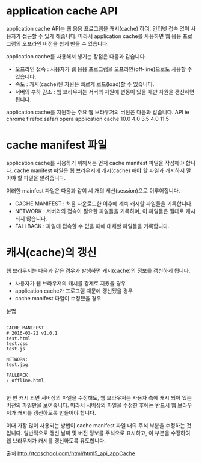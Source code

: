 # application cache API

application cache API는 웹 응용 프로그램을 캐시(cache) 하여, 인터넷 접속 없이 사용자가 접근할 수 있게 해줍니다.
따라서 application cache를 사용하면 웹 응용 프로그램의 오프라인 버전을 쉽게 만들 수 있습니다.
 
application cache를 사용해서 생기는 장점은 다음과 같습니다.
 
- 오프라인 접속 : 사용자가 웹 응용 프로그램을 오프라인(off-line)으로도 사용할 수 있습니다.
- 속도 : 캐시(cache)된 자원은 빠르게 로드(load)할 수 있습니다.
- 서버의 부하 감소 : 웹 브라우저는 서버의 자원에 변동이 있을 때만 자원을 갱신하면 됩니다.
 
application cache를 지원하는 주요 웹 브라우저의 버전은 다음과 같습니다.
API	ie	chrome	firefox	safari	opera
application cache	10.0	4.0	3.5	4.0	11.5


# cache manifest 파일

application cache를 사용하기 위해서는 먼저 cache manifest 파일을 작성해야 합니다.
cache manifest 파일은 웹 브라우저에 캐시(cache) 해야 할 파일과 캐시하지 말아야 할 파일을 알려줍니다.
 
이러한 mainfest 파일은 다음과 같이 세 개의 세션(session)으로 이루어집니다.
 
- CACHE MANIFEST : 처음 다운로드한 이후에 계속 캐시할 파일들을 기록합니다.
- NETWORK : 서버와의 접속이 필요한 파일들을 기록하며, 이 파일들은 절대로 캐시되지 않습니다.
- FALLBACK : 파일에 접속할 수 없을 때에 대체할 파일들을 기록합니다.


# 캐시(cache)의 갱신

웹 브라우저는 다음과 같은 경우가 발생하면 캐시(cache)의 정보를 갱신하게 됩니다.
 
- 사용자가 웹 브라우저의 캐시를 강제로 지웠을 경우
- application cache가 프로그램 때문에 갱신됐을 경우
- cache manifest 파일이 수정됐을 경우
 
문법
<pre><code>
CACHE MANIFEST
# 2016-03-22 v1.0.1
test.html
test.css
test.js
 
NETWORK:
test.jpg
 
FALLBACK:
/ offline.html

</code></pre>
한 번 캐시 되면 서버상의 파일을 수정해도, 웹 브라우저는 사용자 측에 캐시 되어 있는 버전의 파일만을 보여줍니다.
따라서 서버상의 파일을 수정한 후에는 반드시 웹 브라우저가 캐시를 갱신하도록 만들어야 합니다.
 
이때 가장 많이 사용되는 방법이 cache manifest 파일 내의 주석 부분을 수정하는 것입니다.
일반적으로 갱신 날짜 및 버전 정보를 주석으로 표시하고, 이 부분을 수정하여 웹 브라우저가 캐시를 갱신하도록 유도합니다.

출처 http://tcpschool.com/html/html5_api_appCache
